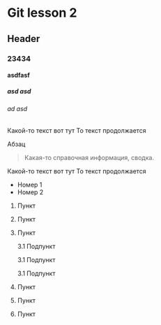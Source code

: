 # Git lesson 2
## Header
### 23434
#### asdfasf
##### asd asd 
###### ad asd 

Какой-то текст вот тут
То текст продолжается

Абзац

> Какая-то справочная информация, сводка.

Какой-то текст вот тут
То текст продолжается

* Номер 1
* Номер 2

1. Пункт
2. Пункт
3. Пункт

    3.1 Подпункт

    3.1 Подпункт

    3.1 Подпункт
4. Пункт
5. Пункт
6. Пункт